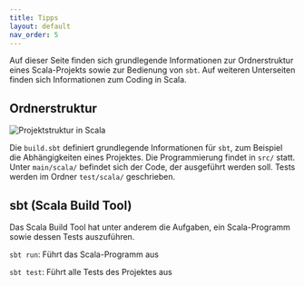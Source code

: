 ```yaml
---
title: Tipps
layout: default
nav_order: 5
---
```


Auf dieser Seite finden sich grundlegende Informationen zur Ordnerstruktur eines Scala-Projekts sowie zur Bedienung von `sbt`. Auf weiteren Unterseiten finden sich Informationen zum Coding in Scala.

## Ordnerstruktur
![Projektstruktur in Scala]({{site.baseurl}}/assets/project-structure.png)

Die `build.sbt` definiert grundlegende Informationen für `sbt`, zum Beispiel die Abhängigkeiten eines Projektes.
Die Programmierung findet in `src/` statt. Unter `main/scala/` befindet sich der Code, der ausgeführt werden soll. Tests werden im Ordner `test/scala/` geschrieben.

## sbt (Scala Build Tool)
Das Scala Build Tool hat unter anderem die Aufgaben, ein Scala-Programm sowie dessen Tests auszuführen.

`sbt run`: Führt das Scala-Programm aus

`sbt test`: Führt alle Tests des Projektes aus